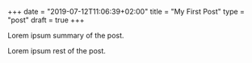 +++
date = "2019-07-12T11:06:39+02:00"
title = "My First Post"
type = "post"
draft = true
+++

Lorem ipsum summary of the post.
<!--more-->
Lorem ipsum rest of the post.